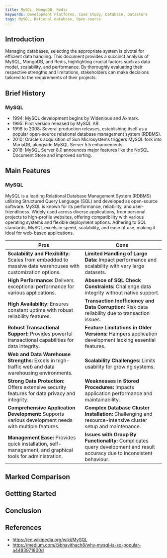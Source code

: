 ```yaml
---
title: MySQL, MongoDB, Redis
keywords: Development Platforms, Case Study, Database, Datastore 
tags: MySQL, Retional database, Open-source
---
```


## Introduction

Managing databases, selecting the appropriate system is pivotal for efficient data handling. This document provides a succinct analysis of MySQL, MongoDB, and Redis, highlighting crucial factors such as data model, scalability, and performance. By thoroughly evaluating their respective strengths and limitations, stakeholders can make decisions tailored to the requirements of their projects.

## Brief History

### MySQL
- 1994: MySQL development begins by Widenious and Axmark.
- 1995: First version released by MySQL AB. 
- 1998 to 2008: Several production releases, establishing itself as a popular open-source relational database management system (RDBMS).
- 2010: Oracle's acquisition of Sun Microsystems triggers MySQL fork into MariaDB, alongside MySQL Server 5.5 enhancements.
- 2018: MySQL Server 8.0 announces major features like the NoSQL Document Store and improved sorting.


## Main Features

### MySQL

MySQL is a leading Relational Database Management System (RDBMS) utilizing Structured Query Language (SQL) and developed as open-source software. MySQL is known for its performance, reliability, and user-friendliness. Widely used across diverse applications, from personal projects to high-profile websites, offering compatibility with various operating systems and flexible deployment options. Adhering to SQL standards, MySQL excels in speed, scalability, and ease of use, making it ideal for web-based applications.

| Pros                                                        | Cons                                                      |
| ------------------------------------------------------------| --------------------------------------------------------- |
| **Scalability and Flexibility:** Scales from embedded to massive data warehouses with customization options.  | **Limited Handling of Large Data:** Impact performance and scalability with very large datasets. |
| **High Performance:** Delivers exceptional performance for various applications.| **Absence of SQL Check Constraints:** Challenge data integrity without native support. |
| **High Availability:** Ensures constant uptime with robust reliability features.| **Transaction Inefficiency and Data Corruption:** Risk data reliability due to transaction issues. |
| **Robust Transactional Support:** Provides powerful transactional capabilities for data integrity.| **Feature Limitations in Older Versions:** Hampers application development lacking essential features. |
| **Web and Data Warehouse Strengths:** Excels in high-traffic web and data warehousing environments.| **Scalability Challenges:** Limits usability for growing systems. |
| **Strong Data Protection:** Offers extensive security features for data privacy and integrity.| **Weaknesses in Stored Procedures:** Impacts application performance and maintainability. |
| **Comprehensive Application Development:** Supports various development needs with multiple features.| **Complex Database Cluster Installation:** Challenging and resource-intensive cluster setup and maintenance. |
| **Management Ease:** Provides quick installation, self-management, and graphical tools for administration.| **Issues with Group By Functionality:** Complicates query development and result accuracy due to inconsistent behaviour. |


## Marked Comparison

## Gettting Started

## Conclusion

## References
- https://en.wikipedia.org/wiki/MySQL
- https://medium.com/@bhavithach8/why-mysql-is-so-popular-a4483971800d

